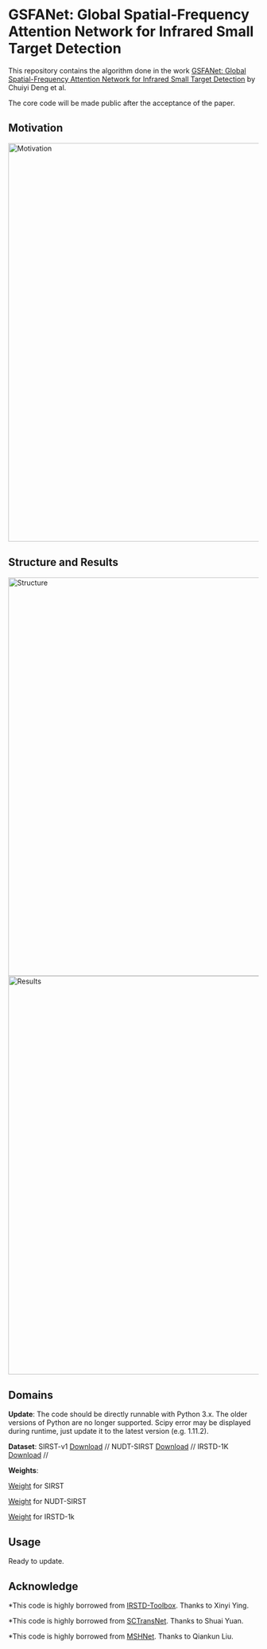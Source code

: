 # GSFANet: Global Spatial-Frequency Attention Network for Infrared Small Target Detection

This repository contains the algorithm done in the
work [GSFANet: Global Spatial-Frequency Attention Network for Infrared Small Target Detection](https://github.com/dengfa02/iTentformer)
by Chuiyi Deng et al. 

The core code will be made public after the acceptance of the paper.

## Motivation
<img src="https://uy.wzznft.com/i/2025/04/21/vg2o69.png" alt="Motivation" style="width: 800px; height: auto;">

## Structure and Results
<img src="https://uy.wzznft.com/i/2025/04/21/ug4s91.png" alt="Structure" style="width: 800px; height: auto;">
<img src="https://uy.wzznft.com/i/2025/04/21/uha4sn.png" alt="Results" style="width: 800px; height: auto;">

## Domains

**Update**: The code should be directly runnable with Python 3.x. The older versions of Python are no longer supported.
Scipy error may be displayed during runtime, just update it to the latest version (e.g. 1.11.2).

**Dataset**: SIRST-v1 [Download](https://github.com/YimianDai/sirst) //
NUDT-SIRST [Download](https://github.com/YeRen123455/Infrared-Small-Target-Detection) //
IRSTD-1K [Download](https://github.com/RuiZhang97/ISNet) //

**Weights**: 

[Weight](weight/NUAA-SIRST/weight-NUAA-SIRST.pkl) for SIRST 

[Weight](weight/NUDT-SIRST/weight-NUDT-SIRST.pkl) for NUDT-SIRST 

[Weight](weight/IRSTD-1k/weight-IRSTD-1k.pkl) for IRSTD-1k


## Usage

Ready to update.

## Acknowledge

*This code is highly borrowed from [IRSTD-Toolbox](https://github.com/XinyiYing/BasicIRSTD). Thanks to Xinyi Ying.

*This code is highly borrowed from [SCTransNet](https://github.com/xdFai/SCTransNet). Thanks to Shuai Yuan.

*This code is highly borrowed from [MSHNet](https://github.com/Lliu666/MSHNet). Thanks to Qiankun Liu.

